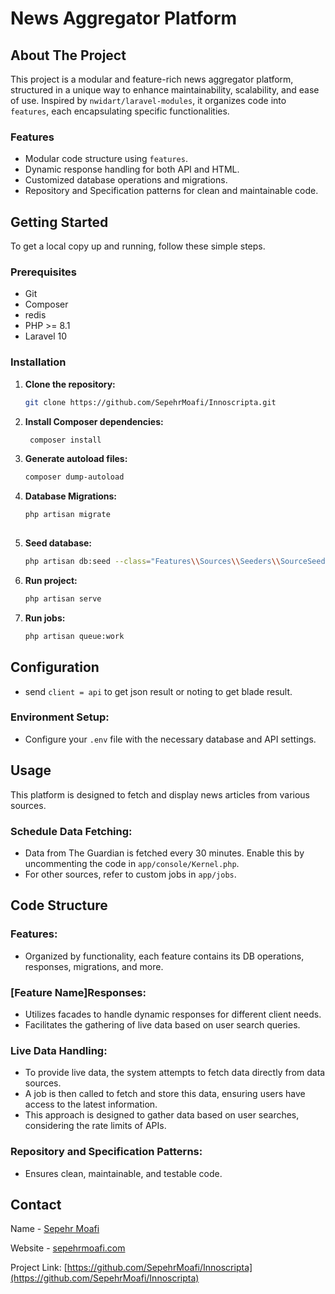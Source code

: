 # News Aggregator Platform

## About The Project

This project is a modular and feature-rich news aggregator platform, structured in a unique way to enhance maintainability, scalability, and ease of use. Inspired by `nwidart/laravel-modules`, it organizes code into `features`, each encapsulating specific functionalities.

### Features

- Modular code structure using `features`.
- Dynamic response handling for both API and HTML.
- Customized database operations and migrations.
- Repository and Specification patterns for clean and maintainable code.

## Getting Started

To get a local copy up and running, follow these simple steps.

### Prerequisites

- Git
- Composer
- redis
- PHP >= 8.1
- Laravel 10

### Installation

1. **Clone the repository:**

   ```sh
   git clone https://github.com/SepehrMoafi/Innoscripta.git

2. **Install Composer dependencies:**
   ```sh
    composer install
   
3. **Generate autoload files:**
   ```sh
   composer dump-autoload

4. **Database Migrations:**
   ```sh
   php artisan migrate
 
5. **Seed database:**
   ```sh
   php artisan db:seed --class="Features\\Sources\\Seeders\\SourceSeeder"
   
6. **Run project:**
   ```sh
   php artisan serve
   
7. **Run jobs:**
   ```sh
   php artisan queue:work

## Configuration
- send ``client = api`` to get json result or noting to get blade result.
### Environment Setup:
- Configure your `.env` file with the necessary database and API settings.

## Usage

This platform is designed to fetch and display news articles from various sources.

### Schedule Data Fetching:
- Data from The Guardian is fetched every 30 minutes. Enable this by uncommenting the code in `app/console/Kernel.php`.
- For other sources, refer to custom jobs in `app/jobs`.

## Code Structure

### Features:
- Organized by functionality, each feature contains its DB operations, responses, migrations, and more.

### [Feature Name]Responses:
- Utilizes facades to handle dynamic responses for different client needs.
- Facilitates the gathering of live data based on user search queries.

### Live Data Handling:
- To provide live data, the system attempts to fetch data directly from data sources.
- A job is then called to fetch and store this data, ensuring users have access to the latest information.
- This approach is designed to gather data based on user searches, considering the rate limits of APIs.

### Repository and Specification Patterns:
- Ensures clean, maintainable, and testable code.

## Contact

Name - [Sepehr Moafi](mailto:sepehrmoafi02@gmail.com)

Website - [sepehrmoafi.com](https://sepehrmoafi.com/)

Project Link: [https://github.com/SepehrMoafi/Innoscripta](https://github.com/SepehrMoafi/Innoscripta)
